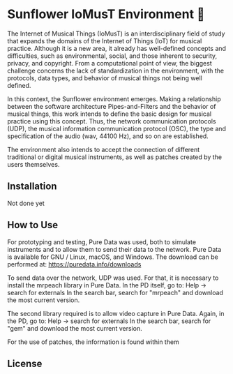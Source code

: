 # Sunflower IoMusT Environment 🌻

The Internet of Musical Things (IoMusT) is an interdisciplinary field of study that expands the domains of the Internet of Things (IoT) for musical practice. Although it is a new area, it already has well-defined concepts and difficulties, such as environmental, social, and those inherent to security, privacy, and copyright. From a computational point of view, the biggest challenge concerns the lack of standardization in the environment, with the protocols, data types, and behavior of musical things not being well defined.

In this context, the Sunflower environment emerges. Making a relationship between the software architecture Pipes-and-Filters and the behavior of musical things, this work intends to define the basic design for musical practice using this concept. Thus, the network communication protocols (UDP), the musical information communication protocol (OSC), the type and specification of the audio (wav, 44100 Hz), and so on are established.

The environment also intends to accept the connection of different traditional or digital musical instruments, as well as patches created by the users themselves.

## Installation

Not done yet


## How to Use

For prototyping and testing, Pure Data was used, both to simulate instruments and to allow them to send their data to the network. Pure Data is available for GNU / Linux, macOS, and Windows. The download can be performed at: https://puredata.info/downloads

To send data over the network, UDP was used. For that, it is necessary to install the mrpeach library in Pure Data.
In the PD itself, go to: Help -> search for externals
In the search bar, search for "mrpeach" and download the most current version.

The second library required is to allow video capture in Pure Data.
Again, in the PD, go to: Help -> search for externals
In the search bar, search for "gem" and download the most current version.

For the use of patches, the information is found within them 



## License



[//]: # (These are reference links used in the body of this note and get stripped out when the markdown processor does its job. There is no need to format nicely because it shouldn't be seen. Thanks SO - http://stackoverflow.com/questions/4823468/store-comments-in-markdown-syntax)

   [dill]: <https://github.com/joemccann/dillinger>
   [git-repo-url]: <https://github.com/joemccann/dillinger.git>
   [john gruber]: <http://daringfireball.net>
   [df1]: <http://daringfireball.net/projects/markdown/>
   [markdown-it]: <https://github.com/markdown-it/markdown-it>
   [Ace Editor]: <http://ace.ajax.org>
   [node.js]: <http://nodejs.org>
   [Twitter Bootstrap]: <http://twitter.github.com/bootstrap/>
   [jQuery]: <http://jquery.com>
   [@tjholowaychuk]: <http://twitter.com/tjholowaychuk>
   [express]: <http://expressjs.com>
   [AngularJS]: <http://angularjs.org>
   [Gulp]: <http://gulpjs.com>

   [PlDb]: <https://github.com/joemccann/dillinger/tree/master/plugins/dropbox/README.md>
   [PlGh]: <https://github.com/joemccann/dillinger/tree/master/plugins/github/README.md>
   [PlGd]: <https://github.com/joemccann/dillinger/tree/master/plugins/googledrive/README.md>
   [PlOd]: <https://github.com/joemccann/dillinger/tree/master/plugins/onedrive/README.md>
   [PlMe]: <https://github.com/joemccann/dillinger/tree/master/plugins/medium/README.md>
   [PlGa]: <https://github.com/RahulHP/dillinger/blob/master/plugins/googleanalytics/README.md>
